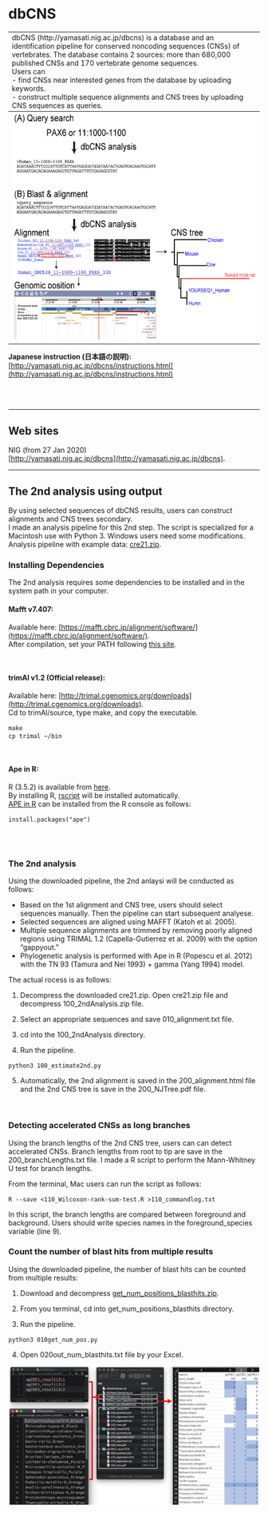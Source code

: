 # dbCNS

<table width="200" border="0">
  <tr>
    <td>dbCNS (http://yamasati.nig.ac.jp/dbcns) is a database and an identification pipeline for conserved noncoding sequences (CNSs) of vertebrates. The database contains 2 sources: more than 680,000 published CNSs and 170 vertebrate genome sequences.<br>
Users can <br>
- find CNSs near interested genes from the database by uploading keywords.<br>
- construct multiple sequence alignments and CNS trees by uploading CNS sequences as queries.<br>
</td>
  </tr>
  <tbody>
    <tr>
      <td><img src="images/dbCNS_oneWord.jpg" width="582" height="457" alt=""/></td>
    </tr>
  </tbody>
</table>  

<b>Japanese instruction (日本語の説明):</b> [http://yamasati.nig.ac.jp/dbcns/instructions.html](http://yamasati.nig.ac.jp/dbcns/instructions.html)

<br><br>


---

## Web sites
NIG (from 27 Jan 2020)   
[http://yamasati.nig.ac.jp/dbcns](http://yamasati.nig.ac.jp/dbcns).


---
## The 2nd analysis using output
By using selected sequences of dbCNS results, users can construct alignments and CNS trees secondary.  
I made an analysis pipeline for this 2nd step. The script is specialized for a Macintosh use with Python 3. Windows users need some modifications.  
Analysis pipeline with example data: [cre21.zip](https://github.com/jun-inoue/dbCNS/tree/master/images/cre21.zip).

### Installing Dependencies

The 2nd analysis  requires some dependencies to be installed and in the system path in your computer.
<br />  


#### Mafft v7.407:
Available here: [https://mafft.cbrc.jp/alignment/software/](https://mafft.cbrc.jp/alignment/software/).  
After compilation, set your PATH following [this site](https://mafft.cbrc.jp/alignment/software/add_path.html).  

<br />   


#### trimAl v1.2 (Official release):
Available here: [http://trimal.cgenomics.org/downloads](http://trimal.cgenomics.org/downloads).  
Cd to trimAl/source, type make, and copy the executable.
```
make
cp trimal ~/bin
```  
<br />  


#### Ape in R:
R (3.5.2) is available from [here](https://cran.ism.ac.jp).  
By installing R, [rscript](https://stat.ethz.ch/R-manual/R-devel/library/utils/html/Rscript.html) will be installed automatically.  
[APE in R](http://ape-package.ird.fr) can be installed from the R console as follows:
```
install.packages("ape")
```
<br />
<br />  


### The 2nd analysis

Using the downloaded pipeline, the 2nd anlaysi will be conducted as follows:
- Based on the 1st alignment and CNS tree, users should select sequences manually. Then the pipeline can start subsequent analyese.
- Selected sequences are aligned using MAFFT (Katoh et al. 2005). 
- Multiple sequence alignments are trimmed by removing poorly aligned regions using TRIMAL 1.2 (Capella-Gutierrez et al. 2009) with the option “gappyout.” 
- Phylogenetic analysis is performed with Ape in R (Popescu et al. 2012) with the TN 93 (Tamura and Nei 1993) + gamma (Yang 1994) model. 

The actual rocess is as follows:   

1. Decompress the downloaded cre21.zip. Open cre21.zip file and decompress 100_2ndAnalysis.zip file.

2. Select an appropriate sequences and save 010_alignment.txt file.

3. cd into the 100_2ndAnalysis directory.

4. Run the pipeline.
```
python3 100_estimate2nd.py
```
5. Automatically, the 2nd alignment is saved in the 200_alignment.html file and the 2nd CNS tree is save in the 200_NJTree.pdf file.

<br />  

### Detecting accelerated CNSs as long branches

Using the branch lengths of the 2nd CNS tree, users can can detect accelerated CNSs.   Branch lengths from root to tip are save in the 200_branchLengths.txt file.   I made a R script to perform the Mann-Whitney U test for branch lengths.

From the terminal, Mac users can run the script as follows:
```
R --save <110_Wilcoxon-rank-sum-test.R >110_commandlog.txt
```
In this script, the branch lengths are compared between foreground and background. Users should write species names in the foreground_species variable (line 9).


### Count the number of blast hits from multiple results

Using the downloaded pipeline, the number of blast hits can be counted from multiple results:

1. Download and decompress [get_num_positions_blasthits.zip](images/get_num_positions_blasthits.zip). 

2. From you terminal, cd into get_num_positions_blasthits directory.

3. Run the pipeline.
```
python3 010get_num_pos.py
```
4. Open 020out_num_blasthits.txt file by your Excel.


![get_num_positions_blasthits.jpg](images/get_num_positions_blasthits.jpg)

<br />  
